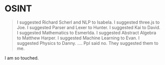 # OSINT

> I suggested Richard Scherl and NLP to Isabela.
  I suggested three.js to Joe.
  I suggested Parser and Lexer to Hunter.
  I suggested Kai to David.
  I suggested Mathematics to Esmerlda.
  I suggested Abstract Algebra to Matthew Harper.
  I suggested Machine Learning to Evan.
  I suggested Physics to Danny.
  ….
  Ppl said no. They suggested them to me.

I am so touched.
